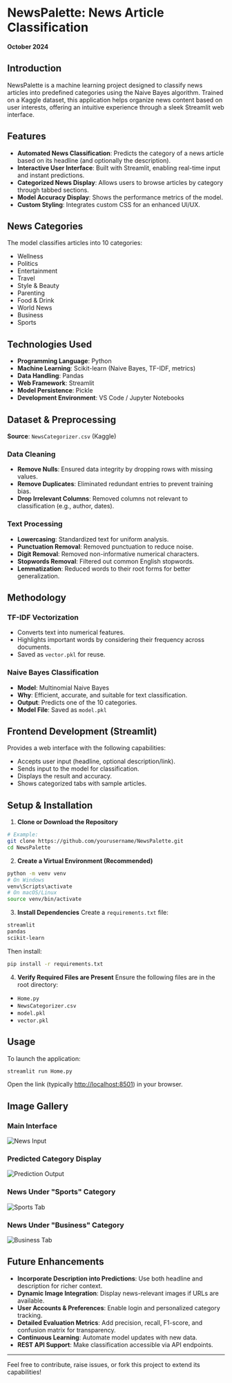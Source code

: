 # NewsPalette: News Article Classification

**October 2024**

## Introduction

NewsPalette is a machine learning project designed to classify news articles into predefined categories using the Naive Bayes algorithm. Trained on a Kaggle dataset, this application helps organize news content based on user interests, offering an intuitive experience through a sleek Streamlit web interface.

## Features

* **Automated News Classification**: Predicts the category of a news article based on its headline (and optionally the description).
* **Interactive User Interface**: Built with Streamlit, enabling real-time input and instant predictions.
* **Categorized News Display**: Allows users to browse articles by category through tabbed sections.
* **Model Accuracy Display**: Shows the performance metrics of the model.
* **Custom Styling**: Integrates custom CSS for an enhanced UI/UX.

## News Categories

The model classifies articles into 10 categories:

* Wellness
* Politics
* Entertainment
* Travel
* Style & Beauty
* Parenting
* Food & Drink
* World News
* Business
* Sports

## Technologies Used

* **Programming Language**: Python
* **Machine Learning**: Scikit-learn (Naive Bayes, TF-IDF, metrics)
* **Data Handling**: Pandas
* **Web Framework**: Streamlit
* **Model Persistence**: Pickle
* **Development Environment**: VS Code / Jupyter Notebooks

## Dataset & Preprocessing

**Source**: `NewsCategorizer.csv` (Kaggle)

### Data Cleaning

* **Remove Nulls**: Ensured data integrity by dropping rows with missing values.
* **Remove Duplicates**: Eliminated redundant entries to prevent training bias.
* **Drop Irrelevant Columns**: Removed columns not relevant to classification (e.g., author, dates).

### Text Processing

* **Lowercasing**: Standardized text for uniform analysis.
* **Punctuation Removal**: Removed punctuation to reduce noise.
* **Digit Removal**: Removed non-informative numerical characters.
* **Stopwords Removal**: Filtered out common English stopwords.
* **Lemmatization**: Reduced words to their root forms for better generalization.

## Methodology

### TF-IDF Vectorization

* Converts text into numerical features.
* Highlights important words by considering their frequency across documents.
* Saved as `vector.pkl` for reuse.

### Naive Bayes Classification

* **Model**: Multinomial Naive Bayes
* **Why**: Efficient, accurate, and suitable for text classification.
* **Output**: Predicts one of the 10 categories.
* **Model File**: Saved as `model.pkl`

## Frontend Development (Streamlit)

Provides a web interface with the following capabilities:

* Accepts user input (headline, optional description/link).
* Sends input to the model for classification.
* Displays the result and accuracy.
* Shows categorized tabs with sample articles.

## Setup & Installation

1. **Clone or Download the Repository**

```bash
# Example:
git clone https://github.com/yourusername/NewsPalette.git
cd NewsPalette
```

2. **Create a Virtual Environment (Recommended)**

```bash
python -m venv venv
# On Windows
venv\Scripts\activate
# On macOS/Linux
source venv/bin/activate
```

3. **Install Dependencies**
   Create a `requirements.txt` file:

```txt
streamlit
pandas
scikit-learn
```

Then install:

```bash
pip install -r requirements.txt
```

4. **Verify Required Files are Present**
   Ensure the following files are in the root directory:

* `Home.py`
* `NewsCategorizer.csv`
* `model.pkl`
* `vector.pkl`

## Usage

To launch the application:

```bash
streamlit run Home.py
```

Open the link (typically [http://localhost:8501](http://localhost:8501)) in your browser.

## Image Gallery

### Main Interface

![News Input](./assets/Img-1.png)

### Predicted Category Display

![Prediction Output](./assets/Img-2.png)

### News Under "Sports" Category

![Sports Tab](./assets/Img-3.png)

### News Under "Business" Category

![Business Tab](./assets/Img-4.png)


## Future Enhancements

* **Incorporate Description into Predictions**: Use both headline and description for richer context.
* **Dynamic Image Integration**: Display news-relevant images if URLs are available.
* **User Accounts & Preferences**: Enable login and personalized category tracking.
* **Detailed Evaluation Metrics**: Add precision, recall, F1-score, and confusion matrix for transparency.
* **Continuous Learning**: Automate model updates with new data.
* **REST API Support**: Make classification accessible via API endpoints.

---

Feel free to contribute, raise issues, or fork this project to extend its capabilities!
